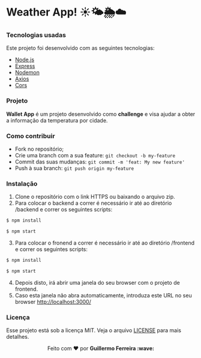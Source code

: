 <h1>
    <b>Weather App!</b> ☀️🌤️🌦️☁️
</h4> 

### Tecnologias usadas
Este projeto foi desenvolvido com as seguintes tecnologias:
- [Node.js](https://nodejs.org/en/)
- [Express](https://expressjs.com) 
- [Nodemon](https://www.npmjs.com/package/nodemon)
- [Axios](https://www.npmjs.com/package/axios)
- [Cors](https://www.npmjs.com/package/cors)

### Projeto

<b>Wallet App</b> é um projeto desenvolvido como <b>challenge</b> e visa ajudar a obter a informação da temperatura por cidade.

### Como contribuir

- Fork no repositório;
- Crie uma branch com a sua feature: `git checkout -b my-feature`
- Commit das suas mudanças: `git commit -m 'feat: My new feature'`
- Push à sua branch: `git push origin my-feature`


### Instalação

1. Clone o repositório com o link HTTPS ou baixando o arquivo zip.
2. Para colocar o backend a correr é necessário ir até ao diretório /backend e correr os seguintes scripts:

```sh
$ npm install
```
```sh
$ npm start
```

3. Para colocar o fronend a correr é necessário ir até ao diretório /frontend e correr os seguintes scripts:

```sh
$ npm install
```
```sh
$ npm start
```
4. Depois disto, irá abrir uma janela do seu browser com o projeto de frontend.
5. Caso esta janela não abra automaticamente, introduza este URL no seu browser [http://localhost:3000/](http://localhost:3000/)


### Licença

Esse projeto está sob a licença MIT. Veja o arquivo [LICENSE](LICENSE) para mais detalhes.

<p align="center">Feito com ❤️ por <strong>Guillermo Ferreira :wave: </p>
